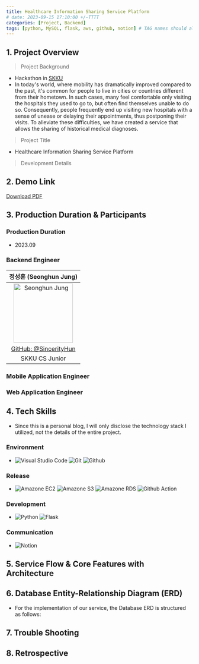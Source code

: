 ```yaml
---
title: Healthcare Information Sharing Service Platform
# date: 2023-09-15 17:10:00 +/-TTTT
categories: [Project, Backend]
tags: [python, MySQL, flask, aws, github, notion] # TAG names should always be lowercase
---
```


## 1. Project Overview

> Project Background

- Hackathon in [SKKU](https://www.skku.edu/eng/)
- In today's world, where mobility has dramatically improved compared to the past, it's common for people to live in cities or countries different from their hometown. In such cases, many feel comfortable only visiting the hospitals they used to go to, but often find themselves unable to do so. Consequently, people frequently end up visiting new hospitals with a sense of unease or delaying their appointments, thus postponing their visits. To alleviate these difficulties, we have created a service that allows the sharing of historical medical diagnoses.

> Project Title

- Healthcare Information Sharing Service Platform

> Development Details

## 2. Demo Link
[Download PDF]()

## 3. Production Duration & Participants

### Production Duration

- 2023.09

### Backend Engineer

|                                           정성훈 (Seonghun Jung)                                            |
| :---------------------------------------------------------------------------------------------------------: |
| <img width="160px" src="https://avatars.githubusercontent.com/u/102349883?s=400&v=4" alt="Seonghun Jung" /> |
|                          [GitHub: @SincerityHun](https://github.com/sincerityhun)                           |
|                                               SKKU CS Junior                                                |

### Mobile Application Engineer

### Web Application Engineer

## 4. Tech Skills

- Since this is a personal blog, I will only disclose the technology stack I utilized, not the details of the entire project.

### Environment

- ![Visual Studio Code](https://img.shields.io/badge/Visual%20Studio%20Code-007ACC?style=for-the-badge&logo=Visual%20Studio%20Code&logoColor=white)
  ![Git](https://img.shields.io/badge/Git-F05032?style=for-the-badge&logo=Git&logoColor=white)
  ![Github](https://img.shields.io/badge/GitHub-181717?style=for-the-badge&logo=GitHub&logoColor=white)

### Release

- ![Amazone EC2](https://img.shields.io/badge/Amazon%20EC2-FF9900?style=for-the-badge&logo=amazon-ec2&logoColor=white)
  ![Amazone S3](https://img.shields.io/badge/Amazon%20S3-569A31?style=for-the-badge&logo=amazon-s3&logoColor=white)
  ![Amazone RDS](https://img.shields.io/badge/Amazon%20RDS-527FFF?style=for-the-badge&logo=amazon-rds&logoColor=white)
  ![Github Action](https://img.shields.io/badge/GitHub%20Actions-2088FF?style=for-the-badge&logo=github-actions&logoColor=white)

### Development

- ![Python](https://img.shields.io/badge/Python-3776AB?style=for-the-badge&logo=Python&logoColor=white)
  ![Flask](https://img.shields.io/badge/Flask-000000?style=for-the-badge&logo=Flask&logoColor=white)

### Communication

- ![Notion](https://img.shields.io/badge/Notion-000000?style=for-the-badge&logo=Notion&logoColor=white)

## 5. Service Flow & Core Features with Architecture

## 6. Database Entity-Relationship Diagram (ERD)

- For the implementation of our service, the Database ERD is structured as follows:

## 7. Trouble Shooting

## 8. Retrospective
